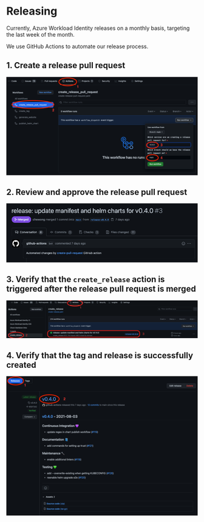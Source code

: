 # Releasing

<!-- toc -->

Currently, Azure Workload Identity releases on a monthly basis, targeting the last week of the month.

We use GitHub Actions to automate our release process.

## 1. Create a release pull request

![Create a release pull request][1]

## 2. Review and approve the release pull request

![Review and approve the release pull request][2]

## 3. Verify that the `create_release` action is triggered after the release pull request is merged

![Verify that the create_release action is triggered after the release pull request is merged][3]

## 4. Verify that the tag and release is successfully created

![Verify that the tag and release is successfully created][4]

[1]: ../images/release-step-1.png
[2]: ../images/release-step-2.png
[3]: ../images/release-step-3.png
[4]: ../images/release-step-4.png
